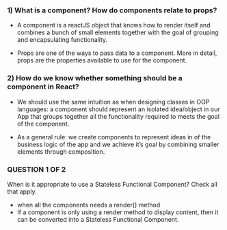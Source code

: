 ### 1) What is a component? How do components relate to props?

- A component is a reactJS object that knows how to render itself and  combines a bunch of small elements together with the goal of grouping and encapsulating functionality.

- Props are one of the ways to pass data to a component. More in detail, props are the properties available to use for the component.

### 2) How do we know whether something should be a component in React?

- We should use the same intuition as when designing classes in OOP languages: a component should represent an isolated idea/object in our App that groups together all the functionality required to meets the goal of the component.

- As a general rule: we create components to represent ideas in of the business logic of the app and we achieve it’s goal by combining smaller elements through composition.

### QUESTION 1 OF 2
When is it appropriate to use a Stateless Functional Component? Check all that apply.
- when all the components needs a render() method
- If a component is only using a render method to display content, then it can be converted into a Stateless Functional Component.
